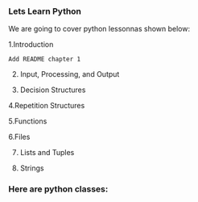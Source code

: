 ### Lets Learn Python

We are going to cover python lessonnas shown below:

  1.Introduction

	Add README chapter 1
 
2. Input, Processing, and Output
 
4. Decision Structures

4.Repetition Structures

5.Functions

6.Files



7. Lists and Tuples

8. Strings
   
### Here are python classes:


